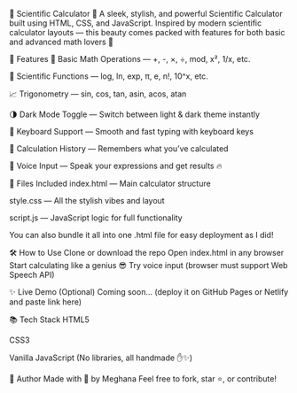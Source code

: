 📐 Scientific Calculator 🔢
A sleek, stylish, and powerful Scientific Calculator built using HTML, CSS, and JavaScript.
Inspired by modern scientific calculator layouts — this beauty comes packed with features for both basic and advanced math lovers 💙

🚀 Features
🧮 Basic Math Operations — +, -, ×, ÷, mod, x², 1/x, etc.

📐 Scientific Functions — log, ln, exp, π, e, n!, 10^x, etc.

📈 Trigonometry — sin, cos, tan, asin, acos, atan

🌗 Dark Mode Toggle — Switch between light & dark theme instantly

🎹 Keyboard Support — Smooth and fast typing with keyboard keys

💾 Calculation History — Remembers what you’ve calculated

🎤 Voice Input — Speak your expressions and get results 🔥

📁 Files Included
index.html — Main calculator structure

style.css — All the stylish vibes and layout

script.js — JavaScript logic for full functionality

You can also bundle it all into one .html file for easy deployment as I did!

🛠 How to Use
Clone or download the repo
Open index.html in any browser
Start calculating like a genius 😎
Try voice input (browser must support Web Speech API)

✨ Live Demo (Optional)
Coming soon... (deploy it on GitHub Pages or Netlify and paste link here)

📚 Tech Stack
HTML5

CSS3

Vanilla JavaScript (No libraries, all handmade ✋✨)

🙌 Author
Made with 💖 by Meghana
Feel free to fork, star ⭐, or contribute!
